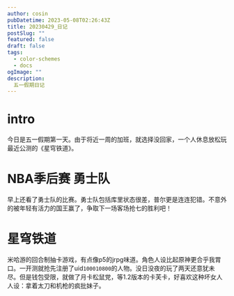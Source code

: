 ```yaml
---
author: cosin
pubDatetime: 2023-05-08T02:26:43Z
title: 20230429_日记
postSlug: ""
featured: false
draft: false
tags:
  - color-schemes
  - docs
ogImage: ""
description:
  五一假期日记
---
```

# intro
今日是五一假期第一天。由于将近一周的加班，就选择没回家，一个人休息放松玩最近公测的《星穹铁道》。
# NBA季后赛 勇士队
早上还看了勇士队的比赛。勇士队包括库里状态很差，普尔更是连连犯错。不意外的被年轻有活力的国王赢了，争取下一场客场抢七的胜利吧！
# 星穹铁道
米哈游的回合制抽卡游戏，有点像p5的jrpg味道。角色人设比起原神更合乎我胃口。一开测就抢先注册了uid<code>100010800</code>的人物。没日没夜的玩了两天还意犹未尽。但是钱包受限，就做了月卡松鼠党，等1.2版本的卡芙卡，好喜欢这种坏女人人设：拿着太刀和机枪的疯批妹子。
